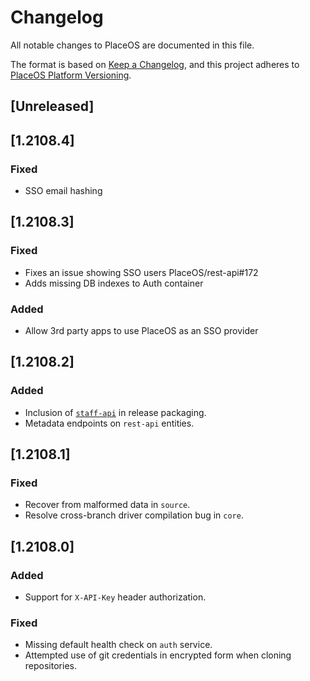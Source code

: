 # Changelog
All notable changes to PlaceOS are documented in this file.

The format is based on [Keep a Changelog](https://keepachangelog.com/en/1.0.0/),
and this project adheres to [PlaceOS Platform Versioning](./README.md#platform-versioning).


## [Unreleased]

## [1.2108.4]

### Fixed
- SSO email hashing

## [1.2108.3]

### Fixed
- Fixes an issue showing SSO users PlaceOS/rest-api#172
- Adds missing DB indexes to Auth container

### Added
- Allow 3rd party apps to use PlaceOS as an SSO provider

## [1.2108.2]

### Added
- Inclusion of [`staff-api`](https://github.com/PlaceOS/staff-api) in release packaging.
- Metadata endpoints on `rest-api` entities.


## [1.2108.1]

### Fixed
- Recover from malformed data in `source`.
- Resolve cross-branch driver compilation bug in `core`.


## [1.2108.0]

### Added
- Support for `X-API-Key` header authorization.

### Fixed
- Missing default health check on `auth` service.
- Attempted use of git credentials in encrypted form when cloning repositories.

